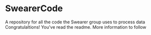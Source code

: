 # SwearerCode
A repository for all the code the Swearer group uses to process data 
Congratulaltions! You've read the readme. More information to follow
